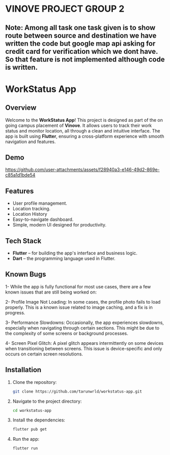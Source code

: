 # VINOVE PROJECT GROUP 2

## Note: Among all task one task given is to show route between source and destination we have written the code but google map api asking for credit card for verification which we dont have. So that feature is not implemented although code is written.

# WorkStatus App 

## Overview

Welcome to the **WorkStatus App**! This project is designed as part of the on going campus placement of **Vinove**. It allows users to track their work status and monitor location, all through a clean and intuitive interface. The app is built using **Flutter**, ensuring a cross-platform experience with smooth navigation and features.

## Demo
https://github.com/user-attachments/assets/f28940a3-e146-49d2-869e-c85a1d1bde54

## Features

- User profile management.
- Location tracking.
- Location History
- Easy-to-navigate dashboard.
- Simple, modern UI designed for productivity.

## Tech Stack

- **Flutter** – for building the app's interface and business logic.
- **Dart** – the programming language used in Flutter.

## Known Bugs

1- While the app is fully functional for most use cases, there are a few known issues that are still being worked on:

2- Profile Image Not Loading: In some cases, the profile photo fails to load properly. This is a known issue related to image caching, and a fix is in progress.

3- Performance Slowdowns: Occasionally, the app experiences slowdowns, especially when navigating through certain sections. This might be due to the complexity of some screens or background processes.

4- Screen Pixel Glitch: A pixel glitch appears intermittently on some devices when transitioning between screens. This issue is device-specific and only occurs on certain screen resolutions.


## Installation

1. Clone the repository:

   ```bash
   git clone https://github.com/tarunwrld/workstatus-app.git
   
2. Navigate to the project directory:

   ```bash
   cd workstatus-app

3. Install the dependencies:

   ```bash
   flutter pub get

4. Run the app:

   ```bash
   flutter run



